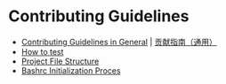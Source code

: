 # Contributing Guidelines

- [Contributing Guidelines in General](https://gcg.adoyle.me/CONTRIBUTING/) | [贡献指南（通用）](https://gcg.adoyle.me/CONTRIBUTING.zh/)
- [How to test](./test.md)
- [Project File Structure](./file-structure.md)
- [Bashrc Initialization Proces](./entry.md)
